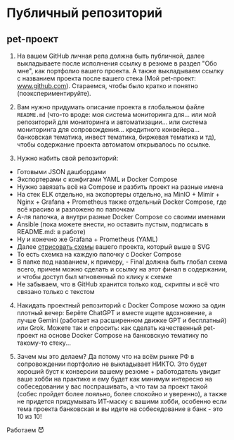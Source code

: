 # Публичный репозиторий

## pet-проект

1. На вашем GitHub личная репа должна быть публичной, далее выкладываете после исполнения ссылку в резюме в раздел "Обо мне", как портфолио вашего проекта. А также выкладываем ссылку с названием проекта после вашего стека (Мой pet-проект: www.github.com). Стараемся, чтобы было кратко и понятно (поэкспериментируйте). 

2. Вам нужно придумать описание проекта в глобальном файле `README.md` (что-то вроде: моя система мониторинга для... или мой репозиторий для мониторинга и автоматизации... или система мониторинга для сопровождения... кредитного конвейера... банковская тематика, инвест тематика, биржевая тематика и тд), чтобы содержание проекта автоматом открывалось по ссылке.

3. Нужно набить свой репозиторий:

  - Готовыми JSON дашбордами
  - Экспортерами с конфигами YAML и Docker Compose
  - Нужно завязать всё на Compose и разбить проект на разные имена
  - На стек ELK отдельно, на экспортеры отдельно, на MinIO + Mimir + Nginx + Grafana + Prometheus также отдельный Docker Compose, где всё красиво и разложено по папочкам
  - А-ля папочка, а внутри разные Docker Compose со своими именами
  - Ansible (пока можете внести, но оставить пустым, подписать в README.md: в работе)
  - Ну и конечно же Grafana + Prometheus (YAML)
  - Далее [отрисовать схемы](https://github.com/lamjob1993/linux-monitoring/blob/main/README.md) вашего проекта, который выше в SVG
  - То есть схемка на каждую папочку с Docker Compose
  - В папке под названием, к примеру, - Final должна быть глобал схема всего, причем можно сделать и ссылку на этот финал в содержании, и чтобы доступ был мгновенный по клику к схемке
  - Не забываем, что в GitHub хранится только код, скрипты и всё что связано только с текстом

4. Накидать проектный репозиторий с Docker Compose можно за один плотный вечер: Берёте ChatGPT и вместе ищете вдохновение, а лучше Gemini (работает на расширенном движке GPT и бесплатный) или Grok. Можете так и спросить: как сделать качественный pet-проект на основе Docker Compose на банковскую тематику по такому-то стеку...

5. Зачем мы это делаем? Да потому что на всём рынке РФ в сопровождении портфолио не выкладывает НИКТО. Это будет хороший буст к конверсии вашему резюме + работодатель увидит ваше хобби на практике и ему будет как минимум интересно на собеседовании у вас поспрашивать, а что там за проект такой (собес пройдет более лояльно, более спокойно и уверенно), а также не придется придумывать ИТ-маску с вашими хобби, особенно если тема проекта банковская и вы идете на собеседование в банк - это 10 из 10!

Работаем 😈
